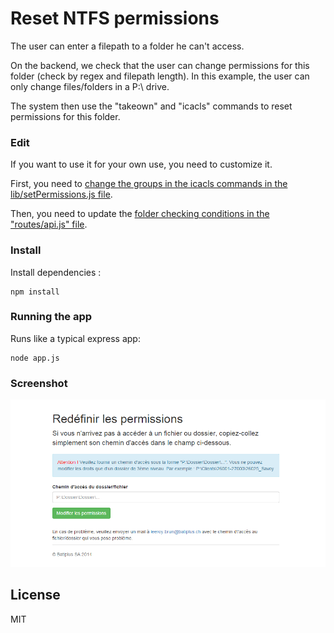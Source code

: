 # Reset NTFS permissions

The user can enter a filepath to a folder he can't access.

On the backend, we check that the user can change permissions for this folder (check by regex and filepath length). In this example, the user can only change files/folders in a P:\ drive.

The system then use the "takeown" and "icacls" commands to reset permissions for this folder.

### Edit

If you want to use it for your own use, you need to customize it.

First, you need to [change the groups in the icacls commands in the lib/setPermissions.js file](https://github.com/leeroybrun/node-reset-ntfs-permissions/blob/master/lib/setPermissions.js#L43-L61).

Then, you need to update the [folder checking conditions in the "routes/api.js" file](https://github.com/leeroybrun/node-reset-ntfs-permissions/blob/master/routes/api.js#L25-L45).

### Install

Install dependencies :

    npm install

### Running the app

Runs like a typical express app:

    node app.js

### Screenshot

![](https://raw.githubusercontent.com/leeroybrun/node-reset-ntfs-permissions/master/screenshot.png)

## License
MIT
